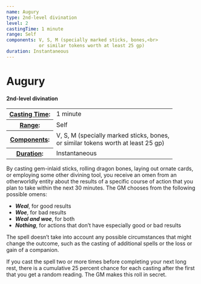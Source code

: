```yaml
---
name: Augury
type: 2nd-level divination
level: 2
castingTime: 1 minute
range: Self
components: V, S, M (specially marked sticks, bones,<br>
			or similar tokens worth at least 25 gp)
duration: Instantaneous
---
```


Augury
======

#### 2nd-level divination

<table cellspacing="0" class="statBlock"><tbody><tr><th><a href="/srd/spellcasting/castingASpell.htm#castingTime">Casting Time</a>:</th><td>1 minute</td></tr><tr><th><a href="/srd/spellcasting/castingASpell.htm#range">Range</a>:</th><td>Self</td></tr><tr><th><a href="/srd/spellcasting/castingASpell.htm#components">Components</a>:</th><td>V, S, M (specially marked sticks, bones,<br>or similar tokens worth at least 25 gp)</td></tr><tr><th><a href="/srd/spellcasting/castingASpell.htm#duration">Duration</a>:</th><td>Instantaneous</td></tr></tbody></table>

By casting gem-inlaid sticks, rolling dragon bones, laying out ornate cards, or employing some other divining tool, you receive an omen from an otherworldly entity about the results of a specific course of action that you plan to take within the next 30 minutes. The GM chooses from the following possible omens:

*   _**Weal**_, for good results
*   _**Woe**_, for bad results
*   _**Weal and woe**_, for both
*   _**Nothing**_, for actions that don’t have especially good or bad results

The spell doesn’t take into account any possible circumstances that might change the outcome, such as the casting of additional spells or the loss or gain of a companion.

If you cast the spell two or more times before completing your next long rest, there is a cumulative 25 percent chance for each casting after the first that you get a random reading. The GM makes this roll in secret.